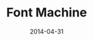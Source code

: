 ---
date: '2014-04-31'
title: Font Machine
description: 'Font Machine is a project I created in WordPress, to help myself and other web designers to have a selection of good typeface pairings. I thought it was very important to use all open source web fonts in this project. When building this web site CSS3 and HTML5 where used.'
image_url: 'mockup.png'
image_alt: 'Font Machine Website on computer, tablet, and phone.'
link_1_copy: 'Visit Site'
link_1_link: 'https://ndiesslin.com/fontmachine/'
link_2_copy: 'View Documentation'
link_2_link: 'https://ndiesslin.com/docs/FontMachine-documentation.pdf'
---